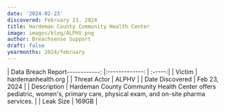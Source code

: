 ```yaml
---
date: '2024-02-23'
discovered: February 23, 2024
title: Hardeman County Community Health Center
image: images/blog/ALPHV.png
author: Breachsense Support
draft: false
yearmonths: 2024/february
---
```


| Data Breach Report------------:     |:-------------:    | :-----:|
| Victim      | hardemanhealth.org      | 
| Threat Actor      | ALPHV      | 
| Date Discovered      | Feb 23, 2024      | 
| Description      | Hardeman County Community Health Center offers pediatric, women's, primary care, physical exam, and on-site pharma services.      | 
| Leak Size      | 169GB      | 

